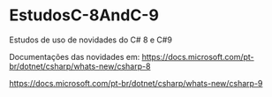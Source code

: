 # EstudosC-8AndC-9
Estudos de uso de novidades do C# 8 e C#9

Documentações das novidades em:
https://docs.microsoft.com/pt-br/dotnet/csharp/whats-new/csharp-8

https://docs.microsoft.com/pt-br/dotnet/csharp/whats-new/csharp-9
